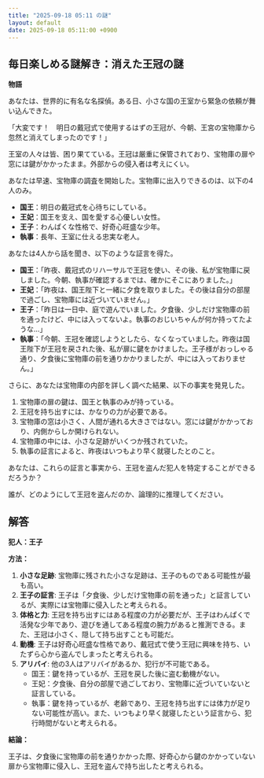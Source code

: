 ```yaml
---
title: "2025-09-18 05:11 の謎"
layout: default
date: 2025-09-18 05:11:00 +0900
---
```

## 毎日楽しめる謎解き：消えた王冠の謎

**物語**

あなたは、世界的に有名な名探偵。ある日、小さな国の王室から緊急の依頼が舞い込んできた。

「大変です！　明日の戴冠式で使用するはずの王冠が、今朝、王宮の宝物庫から忽然と消えてしまったのです！」

王室の人々は皆、困り果てている。王冠は厳重に保管されており、宝物庫の扉や窓には鍵がかかったまま。外部からの侵入者は考えにくい。

あなたは早速、宝物庫の調査を開始した。宝物庫に出入りできるのは、以下の4人のみ。

*   **国王**：明日の戴冠式を心待ちにしている。
*   **王妃**：国王を支え、国を愛する心優しい女性。
*   **王子**：わんぱくな性格で、好奇心旺盛な少年。
*   **執事**：長年、王室に仕える忠実な老人。

あなたは4人から話を聞き、以下のような証言を得た。

*   **国王**：「昨夜、戴冠式のリハーサルで王冠を使い、その後、私が宝物庫に戻しました。今朝、執事が確認するまでは、確かにそこにありました。」
*   **王妃**：「昨夜は、国王陛下と一緒に夕食を取りました。その後は自分の部屋で過ごし、宝物庫には近づいていません。」
*   **王子**：「昨日は一日中、庭で遊んでいました。夕食後、少しだけ宝物庫の前を通ったけど、中には入ってないよ。執事のおじいちゃんが何か持ってたような…」
*   **執事**：「今朝、王冠を確認しようとしたら、なくなっていました。昨夜は国王陛下が王冠を戻された後、私が扉に鍵をかけました。王子様がおっしゃる通り、夕食後に宝物庫の前を通りかかりましたが、中には入っておりません。」

さらに、あなたは宝物庫の内部を詳しく調べた結果、以下の事実を発見した。

1.  宝物庫の扉の鍵は、国王と執事のみが持っている。
2.  王冠を持ち出すには、かなりの力が必要である。
3.  宝物庫の窓は小さく、人間が通れる大きさではない。窓には鍵がかかっており、内側からしか開けられない。
4.  宝物庫の中には、小さな足跡がいくつか残されていた。
5.  執事の証言によると、昨夜はいつもより早く就寝したとのこと。

あなたは、これらの証言と事実から、王冠を盗んだ犯人を特定することができるだろうか？

誰が、どのようにして王冠を盗んだのか、論理的に推理してください。

## 解答

**犯人：王子**

**方法：**

1.  **小さな足跡**: 宝物庫に残された小さな足跡は、王子のものである可能性が最も高い。
2.  **王子の証言**: 王子は「夕食後、少しだけ宝物庫の前を通った」と証言しているが、実際には宝物庫に侵入したと考えられる。
3.  **体格と力**: 王冠を持ち出すにはある程度の力が必要だが、王子はわんぱくで活発な少年であり、遊びを通してある程度の腕力があると推測できる。また、王冠は小さく、隠して持ち出すことも可能だ。
4.  **動機**: 王子は好奇心旺盛な性格であり、戴冠式で使う王冠に興味を持ち、いたずら心から盗んでしまったと考えられる。
5.  **アリバイ**: 他の3人はアリバイがあるか、犯行が不可能である。
    *   国王：鍵を持っているが、王冠を戻した後に盗む動機がない。
    *   王妃：夕食後、自分の部屋で過ごしており、宝物庫に近づいていないと証言している。
    *   執事：鍵を持っているが、老齢であり、王冠を持ち出すには体力が足りない可能性が高い。また、いつもより早く就寝したという証言から、犯行時間がないと考えられる。

**結論：**

王子は、夕食後に宝物庫の前を通りかかった際、好奇心から鍵のかかっていない扉から宝物庫に侵入し、王冠を盗んで持ち出したと考えられる。
